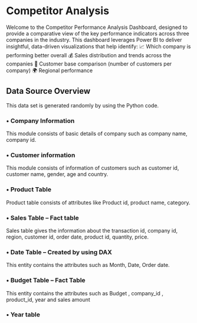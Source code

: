 # Competitor Analysis
Welcome to the Competitor Performance Analysis Dashboard, designed to provide a comparative view of the key performance indicators across three companies in the industry. This dashboard leverages Power BI to deliver insightful, data-driven visualizations that help identify:
📈 Which company is performing better overall
💰 Sales distribution and trends across the companies
👥 Customer base comparison (number of customers per company)
🌍 Regional performance
## Data Source Overview
  This data set is generated randomly by using the Python code.
### •	Company Information 
  This module consists of basic details of company such as company name, company id.
### •	Customer information 
  This module consists of information of customers such as customer id, customer name, gender, age and country.
### •	Product Table 
  Product table consists of attributes like Product id, product name, category.
### •	Sales Table – Fact table 
  Sales table gives the information about the transaction id, company id, region, customer id, order date, product id, quantity, price.
### •	Date Table – Created by using DAX
  This entity contains the attributes such as Month, Date, Order date.
### •	Budget Table – Fact Table
This entity contains the attributes such as Budget , company_id , product_id, year and sales amount
### •	Year table 

